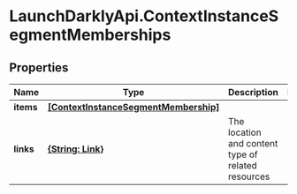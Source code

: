 # LaunchDarklyApi.ContextInstanceSegmentMemberships

## Properties

Name | Type | Description | Notes
------------ | ------------- | ------------- | -------------
**items** | [**[ContextInstanceSegmentMembership]**](ContextInstanceSegmentMembership.md) |  | 
**links** | [**{String: Link}**](Link.md) | The location and content type of related resources | 


